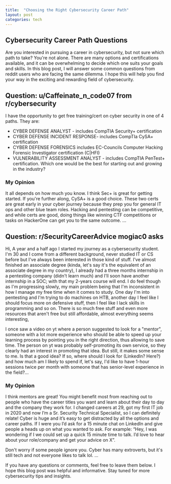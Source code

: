 ```yaml
---
title:  "Choosing the Right Cybersecurity Career Path"
layout: post
categories: tech
---
```


## Cybersecurity Career Path Questions

Are you interested in pursuing a career in cybersecurity, but not sure which path to take? You're not alone. There are many options and certifications available, and it can be overwhelming to decide which one suits your goals and skills. In this blog post, I will answer some common questions from reddit users who are facing the same dilemma. I hope this will help you find your way in the exciting and rewarding field of cybersecurity.

## Question: u/Caffeinate_n_code07 from r/cybersecurity

I have the opportunity to get free training/cert on cyber security in one of 4 paths. They are:

* CYBER DEFENSE ANALYST - includes CompTIA Security+ certification
* CYBER DEFENSE INCIDENT RESPONSE- includes CompTIa CySA+ certification
* CYBER DEFENSE FORENSICS includes EC-Councils Computer Hacking Forensic Investigator certification (C|HFI)
* VULNERABILITY ASSESSMENT ANALYST - includes CompTIA PenTest+ certification.
Which one would be the best for starting out and growing in the industry?

### My Opinion

It all depends on how much you know. I think Sec+ is great for getting started. If you're further along, CySA+ is a good choice. These two certs are great early in your cyber journey because they prep you for general IT ops and other blue team roles. Hacking and pentesting can be competitive, and while certs are good, doing things like winning CTF competitions or tasks on HackerOne can get you to the same outcome.
...

## Question: r/SecurityCareerAdvice mogiac0 asks

Hi,
A year and a half ago I started my journey as a cybersecurity student. I'm 30 and I come from a different background, never studied IT or CS before but I've always been interested in those kind of stuff. I've almost finished an associate degree (kinda, let's say it's the equivalent of an associate degree in my country), I already had a three months internship in a pentesting company (didn't learn much) and I'll soon have another internship in a SOC; with that my 2-years course will end. I do feel though as I'm progressing slowly, my main problem being that I'm inconsistent in how I manage my free time when it comes to study. One day I'm into pentesting and I'm trying to do machines on HTB, another day I feel like I should focus more on defensive stuff, then I feel like I lack skills in programming and so on. There is so much free stuff and even more resources that aren't free but still affordable, almost everything seems interesting,

I once saw a video on yt where a person suggested to look for a "mentor", someone with a lot more experience who should be able to speed up your learning process by pointing you in the right direction, thus allowing to save time. The person on yt was probably self-promoting its own service, so they clearly had an interest in promoting that idea. But still, it makes some sense to me. Is that a good idea? If so, where should I look for (LinkedIn? Here?) and how much am I likely to spend if, let's say, I'd like to have 1-hour sessions twice per month with someone that has senior-level experience in the field?...

### My Opinion

I think mentors are great! You might benefit most from reaching out to people who have the career titles you want and learn about their day to day and the company they work for. I changed careers at 29, got my first IT job in 2020 and now I’m a Sr. Security Technical Specialist, so I can definitely relate! Cyber is huge and it’s easy to get distracted by all the options and career paths. If I were you I’d ask for a 15 minute chat on LinkedIn and give people a heads up on what you wanted to ask. For example: “Hey, I was wondering if I we could set up a quick 15 minute time to talk. I’d love to hear about your role/company and get your advice on X”.

Don't worry if some people ignore you. Cyber has many extroverts, but it's still tech and not everyone likes to talk lol.
...

If you have any questions or comments, feel free to leave them below. I hope this blog post was helpful and informative. Stay tuned for more cybersecurity tips and insights.
